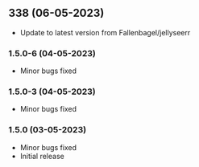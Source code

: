 
## 338 (06-05-2023)
- Update to latest version from Fallenbagel/jellyseerr
### 1.5.0-6 (04-05-2023)
- Minor bugs fixed
### 1.5.0-3 (04-05-2023)
- Minor bugs fixed
### 1.5.0 (03-05-2023)

- Minor bugs fixed
- Initial release
